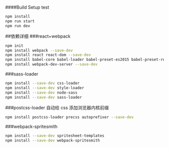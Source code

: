 ####Build Setup test
```bash
npm install
npm run start
npm run dev
```

##依赖详细
###react+webpack
```bash
npm init
npm install webpack --save-dev
npm install react react-dom --save-dev
npm install babel-core babel-loader babel-preset-es2015 babel-preset-react --save-dev
npm install webpack-dev-server --save-dev
```
###sass-loader
```bash
npm install --save-dev css-loader
npm install --save-dev style-loader
npm install --save-dev node-sass
npm install --save-dev sass-loader
```
###postcss-loader 自动给 css 添加浏览器内核前缀
```bash
npm install postcss-loader precss autoprefixer --save-dev
```

###webpack-spritesmith
```bash
npm install --save-dev spritesheet-templates
npm install --save-dev webpack-spritesmith
```